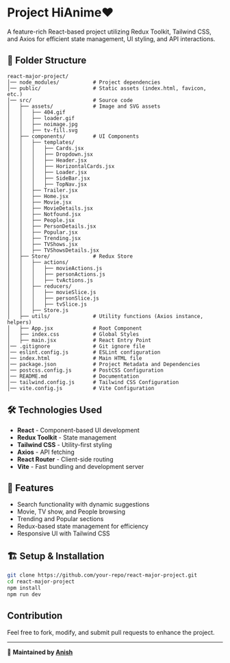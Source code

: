 # Project HiAnime❤️

A feature-rich React-based project utilizing Redux Toolkit, Tailwind CSS, and Axios for efficient state management, UI styling, and API interactions.

## 📂 Folder Structure

```
react-major-project/
│── node_modules/           # Project dependencies
│── public/                 # Static assets (index.html, favicon, etc.)
│── src/                    # Source code
│   ├── assets/             # Image and SVG assets
│   │   ├── 404.gif
│   │   ├── loader.gif
│   │   ├── noimage.jpg
│   │   ├── tv-fill.svg
│   ├── components/         # UI Components
│   │   ├── templates/
│   │   │   ├── Cards.jsx
│   │   │   ├── Dropdown.jsx
│   │   │   ├── Header.jsx
│   │   │   ├── HorizontalCards.jsx
│   │   │   ├── Loader.jsx
│   │   │   ├── SideBar.jsx
│   │   │   ├── TopNav.jsx
│   │   ├── Trailer.jsx
│   │   ├── Home.jsx
│   │   ├── Movie.jsx
│   │   ├── MovieDetails.jsx
│   │   ├── Notfound.jsx
│   │   ├── People.jsx
│   │   ├── PersonDetails.jsx
│   │   ├── Popular.jsx
│   │   ├── Trending.jsx
│   │   ├── TVShows.jsx
│   │   ├── TVShowsDetails.jsx
│   ├── Store/              # Redux Store
│   │   ├── actions/
│   │   │   ├── movieActions.js
│   │   │   ├── personActions.js
│   │   │   ├── tvActions.js
│   │   ├── reducers/
│   │   │   ├── movieSlice.js
│   │   │   ├── personSlice.js
│   │   │   ├── tvSlice.js
│   │   ├── Store.js
│   ├── utils/              # Utility functions (Axios instance, helpers)
│   ├── App.jsx             # Root Component
│   ├── index.css           # Global Styles
│   ├── main.jsx            # React Entry Point
│── .gitignore              # Git ignore file
│── eslint.config.js        # ESLint configuration
│── index.html              # Main HTML file
│── package.json            # Project Metadata and Dependencies
│── postcss.config.js       # PostCSS Configuration
│── README.md               # Documentation
│── tailwind.config.js      # Tailwind CSS Configuration
│── vite.config.js          # Vite Configuration
```

## 🛠 Technologies Used
- **React** - Component-based UI development
- **Redux Toolkit** - State management
- **Tailwind CSS** - Utility-first styling
- **Axios** - API fetching
- **React Router** - Client-side routing
- **Vite** - Fast bundling and development server

## 🚀 Features
- Search functionality with dynamic suggestions
- Movie, TV show, and People browsing
- Trending and Popular sections
- Redux-based state management for efficiency
- Responsive UI with Tailwind CSS

## 🏗 Setup & Installation
```bash
git clone https://github.com/your-repo/react-major-project.git
cd react-major-project
npm install
npm run dev
```

##  Contribution
Feel free to fork, modify, and submit pull requests to enhance the project.

---

📌 **Maintained by [Anish](https://github.com/ANISH-422004)**

